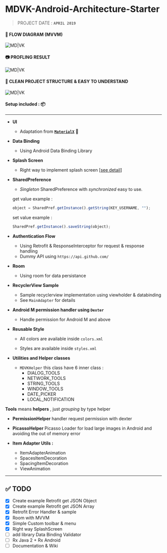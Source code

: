 
# MDVK-Android-Architecture-Starter 
> PROJECT DATE			:		 **`APRIL 2019`**



#### 💼 FLOW DIAGRAM (MVVM)

![MD|VK](https://raw.githubusercontent.com/abehbatre/MDVK-Arch-Starter/master/architecture.png)

  

#### 📷 PROFLING RESULT

![MD|VK](https://raw.githubusercontent.com/abehbatre/MDVK-Arch-Starter/master/profiling_test.png)

  

#### 💎 CLEAN PROJECT STRUCTURE & EASY TO UNDERSTAND

![MD|VK](https://raw.githubusercontent.com/abehbatre/MDVK-Arch-Starter/master/project_architecture.png)


#### Setup included : 📦
---

-  **UI**

    - Adaptation from <u>**`MaterialX`**</u> 🍺

-  **Data Binding**

    - Using Android Data Binding Library

-  **Splash Screen**

    - Right way to implement splash screen [[see detail](https://www.bignerdranch.com/blog/splash-screens-the-right-way/)]

-  **SharedPreference**

    -  *Singleton* SharedPreference with *synchronized* easy to use.
    
    get value example :
    ```javascript
    object = SharedPref.getInstance().getString(KEY_USERNAME, "");
    ```

    set value example :
    ```javascript
    SharedPref.getInstance().saveString(object);
    ```

-  **Authentication Flow**

    - Using Retrofit & ResponseInterceptor for request & response handling
    - Dummy API using `https://api.github.com/`

-  **Room**
    - Using room for data persistance

-  **RecyclerView Sample**
      - Sample recyclerview implementation using viewholder & databinding
    - See `MainAdapter` for details

-  **Android M permission handler using `Dexter`**

    - Handle permission for Android M and above

-  **Reusable Style**

    - All colors are available inside `colors.xml`

    - Styles are available inside `styles.xml`

-  **Utilities and Helper classes**

    -  `MDVKHelper` this class have 6 inner class :
        -  DIALOG_TOOLS
        -  NETWORK_TOOLS
        -  STRING_TOOLS
        -  WINDOW_TOOLS
        -  DATE_PICKER
        -  LOCAL_NOTIFICATION
        
 **Tools** means **helpers** , just *grouping* by type helper

  -  **PermissionHelper**
  handler request permission with dexter
  
  -  **PicassoHelper**
  Picasso Loader for load large images in Android and avoiding the out of memory error
  
  -  **Item Adapter Utils :**
      - ItemAdapterAnimation
      - SpacesItemDecoration
      - SpacingItemDecoration
      - ViewAnimation

---

## ✅ TODO
- [x] Create example Retrofit get JSON Object
- [x] Create example Retrofit get JSON Array
- [x] Retrofit Error Handler & sample
- [x] Room with MVVM
- [x] Simple Custom toolbar & menu
- [x] Right way SplashScreen
- [ ] add library Data Binding Validator
- [ ] Rx Java 2 + Rx Android
- [ ] Documentation & Wiki
